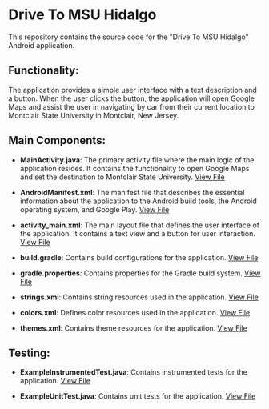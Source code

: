 # Drive To MSU Hidalgo

This repository contains the source code for the "Drive To MSU Hidalgo" Android application. 

## Functionality:

The application provides a simple user interface with a text description and a button. When the user clicks the button, the application will open Google Maps and assist the user in navigating by car from their current location to Montclair State University in Montclair, New Jersey.

## Main Components:

- **MainActivity.java**: The primary activity file where the main logic of the application resides. It contains the functionality to open Google Maps and set the destination to Montclair State University. [View File](https://github.com/omnidox/Drive_To_MSU_Hidalgo/blob/master/app/src/main/java/com/example/drive_to_msu_hidalgo/MainActivity.java)

- **AndroidManifest.xml**: The manifest file that describes the essential information about the application to the Android build tools, the Android operating system, and Google Play. [View File](https://github.com/omnidox/Drive_To_MSU_Hidalgo/blob/master/app/src/main/AndroidManifest.xml)

- **activity_main.xml**: The main layout file that defines the user interface of the application. It contains a text view and a button for user interaction. [View File](https://github.com/omnidox/Drive_To_MSU_Hidalgo/blob/master/app/src/main/res/layout/activity_main.xml)

- **build.gradle**: Contains build configurations for the application. [View File](https://github.com/omnidox/Drive_To_MSU_Hidalgo/blob/master/build.gradle)

- **gradle.properties**: Contains properties for the Gradle build system. [View File](https://github.com/omnidox/Drive_To_MSU_Hidalgo/blob/master/gradle.properties)

- **strings.xml**: Contains string resources used in the application. [View File](https://github.com/omnidox/Drive_To_MSU_Hidalgo/blob/master/app/src/main/res/values/strings.xml)

- **colors.xml**: Defines color resources used in the application. [View File](https://github.com/omnidox/Drive_To_MSU_Hidalgo/blob/master/app/src/main/res/values/colors.xml)

- **themes.xml**: Contains theme resources for the application. [View File](https://github.com/omnidox/Drive_To_MSU_Hidalgo/blob/master/app/src/main/res/values/themes.xml)

## Testing:

- **ExampleInstrumentedTest.java**: Contains instrumented tests for the application. [View File](https://github.com/omnidox/Drive_To_MSU_Hidalgo/blob/master/app/src/androidTest/java/com/example/drive_to_msu_hidalgo/ExampleInstrumentedTest.java)

- **ExampleUnitTest.java**: Contains unit tests for the application. [View File](https://github.com/omnidox/Drive_To_MSU_Hidalgo/blob/master/app/src/test/java/com/example/drive_to_msu_hidalgo/ExampleUnitTest.java)



